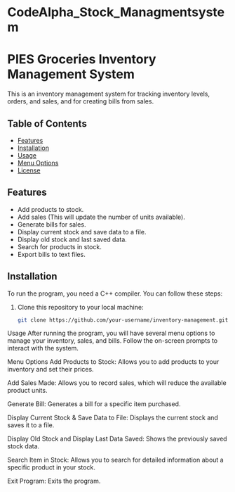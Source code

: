 # CodeAlpha_Stock_Managmentsystem
# PIES Groceries Inventory Management System

This is an inventory management system for tracking inventory levels, orders, and sales, and for creating bills from sales.

## Table of Contents

- [Features](#features)
- [Installation](#installation)
- [Usage](#usage)
- [Menu Options](#menu-options)
- [License](#license)

## Features

- Add products to stock.
- Add sales (This will update the number of units available).
- Generate bills for sales.
- Display current stock and save data to a file.
- Display old stock and last saved data.
- Search for products in stock.
- Export bills to text files.

## Installation

To run the program, you need a C++ compiler. You can follow these steps:

1. Clone this repository to your local machine:

   ```bash
   git clone https://github.com/your-username/inventory-management.git

Usage
After running the program, you will have several menu options to manage your inventory, sales, and bills. Follow the on-screen prompts to interact with the system.

Menu Options
Add Products to Stock: Allows you to add products to your inventory and set their prices.

Add Sales Made: Allows you to record sales, which will reduce the available product units.

Generate Bill: Generates a bill for a specific item purchased.

Display Current Stock & Save Data to File: Displays the current stock and saves it to a file.

Display Old Stock and Display Last Data Saved: Shows the previously saved stock data.

Search Item in Stock: Allows you to search for detailed information about a specific product in your stock.

Exit Program: Exits the program.

